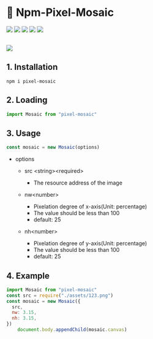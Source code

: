 # 🚀 Npm-Pixel-Mosaic

<div>
  <img src="https://img.shields.io/github/languages/top/fengtianxi001/Npm-Pixel-Mosaic">
  <img src="https://travis-ci.org/boennemann/badges.svg?branch=master">
  <img src="https://img.shields.io/github/issues/fengtianxi001/Npm-Pixel-Mosaic">
  <img src="https://img.shields.io/github/forks/fengtianxi001/Npm-Pixel-Mosaic">
  <img src="https://img.shields.io/github/stars/fengtianxi001/Npm-Pixel-Mosaic">
</div>

<p  style="margin-top:30px">
	<img src="https://raw.githubusercontent.com/fengtianxi001/Npm-Pixel-Mosaic/master/screenshot/screenshot.png">
</p>



## 1. Installation
```shell
npm i pixel-mosaic
```

## 2. Loading
```javascript
import Mosaic from "pixel-mosaic"
```

## 3. Usage
```javascript
const mosaic = new Mosaic(options)
```
- options 
	- src \<string\>\<required\>
	  - The resource address of the image

	- nw\<number\>
	  - Pixelation degree of x-axis(Unit: percentage)
	  - The value should be less than 100
	  - default: 25

	- nh<number\>
	    - Pixelation degree of y-axis(Unit: percentage)
	  - The value should be less than 100
	  - default: 25


## 4. Example
```javascript
import Mosaic from "pixel-mosaic"
const src = require("./assets/123.png")
const mosaic = new Mosaic({
  src,
  nw: 3.15,
  nh: 3.15,
})
    document.body.appendChild(mosaic.canvas)
```




